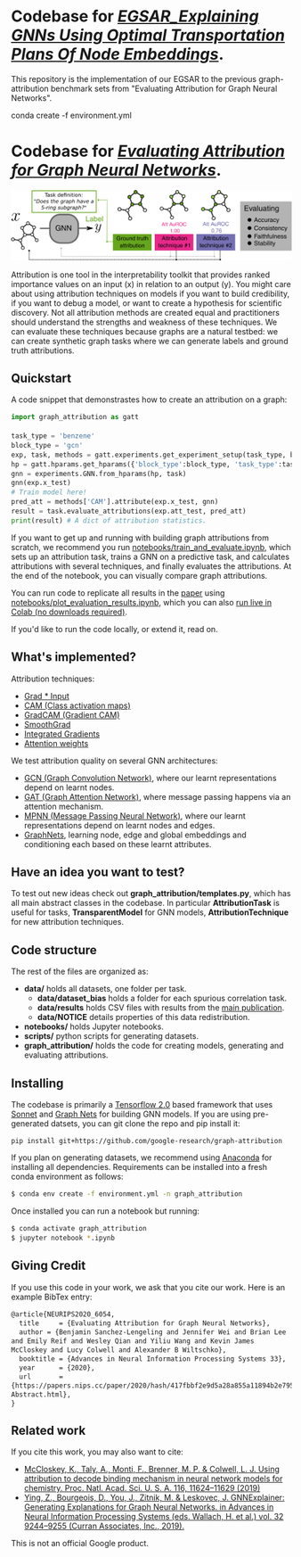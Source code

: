 # Codebase for [_EGSAR_Explaining GNNs Using Optimal Transportation Plans Of Node Embeddings_]().
This repository is the implementation of our EGSAR to the previous graph-attribution benchmark sets from "Evaluating Attribution for Graph Neural Networks".

conda create -f environment.yml

# Codebase for [_Evaluating Attribution for Graph Neural Networks_](https://papers.nips.cc/paper/2020/hash/417fbbf2e9d5a28a855a11894b2e795a-Abstract.html).

![Schematic figure](media/TOC.png)

Attribution is one tool in the interpretability toolkit that provides ranked importance values on an input (x) in relation to an output (y). You might care about using attribution techniques on models if you want to build credibility, if you want to debug a model, or want to create a hypothesis for scientific discovery. Not all attribution methods are created equal and practitioners should understand the strengths and weakness of these techniques. We can evaluate these techniques because graphs are a natural testbed: we can create synthetic graph tasks where we can generate labels and ground truth attributions.

## Quickstart

A code snippet that demonstrastes how to create an attribution on a graph:
```python
import graph_attribution as gatt

task_type = 'benzene'
block_type = 'gcn'
exp, task, methods = gatt.experiments.get_experiment_setup(task_type, block_type)
hp = gatt.hparams.get_hparams({'block_type':block_type, 'task_type':task_type})
gnn = experiments.GNN.from_hparams(hp, task)
gnn(exp.x_test)
# Train model here!
pred_att = methods['CAM'].attribute(exp.x_test, gnn)
result = task.evaluate_attributions(exp.att_test, pred_att)
print(result) # A dict of attribution statistics.
```


If you want to get up and running with building graph attributions from scratch, we recommend you run [notebooks/train_and_evaluate.ipynb](https://github.com/google-research/graph-attribution/blob/main/notebooks/train_attribute_and_evaluate.ipynb), which sets up an attribution task, trains a GNN on a predictive task, and calculates attributions with several techniques, and finally evaluates the attributions. At the end of the notebook, you can visually compare graph attributions.

You can run code to replicate all results in the [paper][gnnatt]  using [notebooks/plot_evaluation_results.ipynb](https://github.com/google-research/graph-attribution/blob/main/notebooks/plot_evaluation_results.ipynb), which you can also [run live in Colab (no downloads required)](https://colab.sandbox.google.com/github/google-research/graph-attribution/blob/main/notebooks/plot_evaluation_results.ipynb).

If you'd like to run the code locally, or extend it, read on.

## What's implemented?
Attribution techniques:
* [Grad * Input][grad_times_input]
* [CAM (Class activation maps)][cam]
* [GradCAM (Gradient CAM)][gradcam]
* [SmoothGrad][smoothgrad]
* [Integrated Gradients][ig]
* [Attention weights][gat]

We test attribution quality on several GNN architectures:
* [GCN (Graph Convolution Network)][gcn], where our learnt representations depend on learnt nodes.
* [GAT (Graph Attention Network)][gat], where message passing happens via an attention mechanism.
* [MPNN (Message Passing Neural Network)][mpnn], where our learnt representations depend on learnt nodes and edges.
* [GraphNets][graphnets], learning node, edge and global embeddings and conditioning each based on these learnt attributes.

## Have an idea you want to test?

To test out new ideas check out **graph_attribution/templates.py**, which has all main abstract classes in the codebase. In particular **AttributionTask** is useful for tasks, **TransparentModel** for GNN models, **AttributionTechnique** for new attribution techniques.


## Code structure
The rest of the files are organized as:
* **data/** holds all datasets, one folder per task.
    * **data/dataset_bias** holds a folder for each spurious correlation task.
    * **data/results** holds CSV files with results from the [main publication][gnnatt].
    * **data/NOTICE** details properties of this data redistribution.
* **notebooks/** holds Jupyter notebooks.
* **scripts/** python scripts for generating datasets.
* **graph_attribution/** holds the code for creating models, generating and evaluating attributions.


## Installing
The codebase is primarily a [Tensorflow 2.0](https://www.tensorflow.org/install) based framework that uses [Sonnet](https://github.com/deepmind/sonnet) and
[Graph Nets](https://github.com/deepmind/graph_nets) for building GNN models.
If you are using pre-generated datsets, you can git clone the repo and pip install it:
```
pip install git+https://github.com/google-research/graph-attribution
```
If you plan on generating datasets, we recommend using [Anaconda](https://www.anaconda.com/) for installing all dependencies. Requirements can be installed into a fresh conda environment as follows:

```bash
$ conda env create -f environment.yml -n graph_attribution
```

Once installed you can run a notebook but running:
```bash
$ conda activate graph_attribution
$ jupyter notebook *.ipynb
```

## Giving Credit
If you use this code in your work, we ask that you cite our work. Here is an example
BibTex entry:

```
@article{NEURIPS2020_6054,
  title     = {Evaluating Attribution for Graph Neural Networks},
  author = {Benjamin Sanchez-Lengeling and Jennifer Wei and Brian Lee and Emily Reif and Wesley Qian and Yiliu Wang and Kevin James McCloskey and Lucy Colwell and Alexander B Wiltschko},
  booktitle = {Advances in Neural Information Processing Systems 33},
  year      = {2020},
  url       = {https://papers.nips.cc/paper/2020/hash/417fbbf2e9d5a28a855a11894b2e795a-Abstract.html},
}
```

## Related work
If you cite this work, you may also want to cite:

* [McCloskey, K., Taly, A., Monti, F., Brenner, M. P. & Colwell, L. J. Using attribution to decode binding mechanism in neural network models for chemistry. Proc. Natl. Acad. Sci. U. S. A. 116, 11624–11629 (2019)][bias]
* [Ying, Z., Bourgeois, D., You, J., Zitnik, M. & Leskovec, J. GNNExplainer: Generating Explanations for Graph Neural Networks. in Advances in Neural Information Processing Systems (eds. Wallach, H. et al.) vol. 32 9244–9255 (Curran Associates, Inc., 2019).][explainer]

[bias]: https://www.pnas.org/content/116/24/11624
[explainer]: https://arxiv.org/abs/1903.03894
[gnnatt]: https://papers.nips.cc/paper/2020/file/417fbbf2e9d5a28a855a11894b2e795a-Paper.pdf
[mpnn]: https://arxiv.org/abs/1704.01212
[gcn]: https://arxiv.org/abs/1509.09292
[graphnets]:arxiv.org/abs/1806.01261
[gat]: https://arxiv.org/abs/1710.10903
[grad_times_input]:https://arxiv.org/abs/1605.01713
[cam]: https://arxiv.org/abs/1512.04150
[gradcam]: https://arxiv.org/abs/1610.02391
[smoothgrad]: https://arxiv.org/abs/1706.03825
[ig]: https://arxiv.org/abs/1703.01365

This is not an official Google product.
